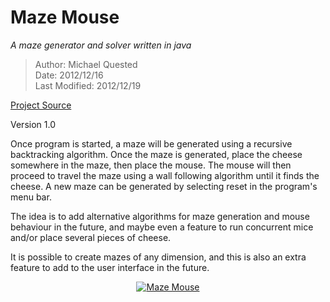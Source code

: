 Maze Mouse
==========  
*A maze generator and solver written in java*


> Author: Michael Quested  
> Date: 2012/12/16  
> Last Modified:  2012/12/19

[Project Source]

Version 1.0

Once program is started, a maze will be generated using a recursive backtracking algorithm. 
Once the maze is generated, place the cheese somewhere in the maze, then place the mouse. 
The mouse will then proceed to travel the maze using a wall following algorithm until it 
finds the cheese. A new maze can be generated by selecting reset in the program's menu bar.

The idea is to add alternative algorithms for maze generation and mouse behaviour in the 
future, and maybe even a feature to run concurrent mice and/or place several pieces of 
cheese.

It is possible to create mazes of any dimension, and this is also an extra feature to add to 
the user interface in the future.  
  
<div align="center"><a href="https://github.com/mdq3/maze-mouse"><img src="http://i.imgur.com/HdNCP.png" alt="Maze Mouse" /></a></div>

[Project Source]: https://github.com/mdq3/maze-mouse.git



